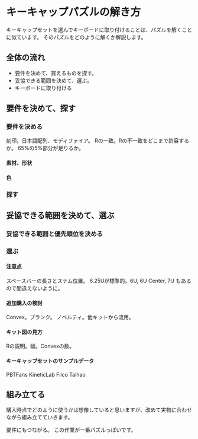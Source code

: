 # キーキャップパズルの解き方

キーキャップセットを選んでキーボードに取り付けることは、パズルを解くことに似ています。
そのパズルをどのように解くか解説します。

## 全体の流れ

* 要件を決めて、買えるものを探す。
* 妥協できる範囲を決めて、選ぶ。
* キーボードに取り付ける

## 要件を決めて、探す

### 要件を決める



刻印。日本語配列、モディファイア。
Rの一致。Rの不一致をどこまで許容するか。
65%の5%部分が足りるか。

#### 素材、形状

#### 色

### 探す

## 妥協できる範囲を決めて、選ぶ

### 妥協できる範囲と優先順位を決める



### 選ぶ

#### 注意点

スペースバーの長さとステム位置。
6.25Uが標準的。6U, 6U Center, 7U もあるので間違えないように。

#### 追加購入の検討

Convex。ブランク。
ノベルティ。他キットから流用。

#### キット図の見方

Rの説明。幅。Convexの数。

#### キーキャップセットのサンプルデータ

PBTFans
KineticLab
Filco
Taihao


## 組み立てる

購入時点でどのように使うかは想像していると思いますが、改めて実物に合わせながら組み立てていきます。

要件にもつながる。
この作業が一番パズルっぽいです。

